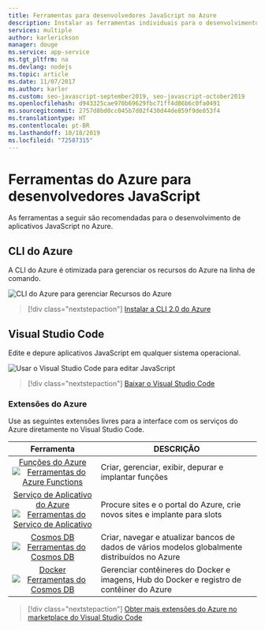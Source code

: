 ```yaml
---
title: Ferramentas para desenvolvedores JavaScript no Azure
description: Instalar as ferramentas individuais para o desenvolvimento em Node.js e JavaScript no Azure
services: multiple
author: karlerickson
manager: douge
ms.service: app-service
ms.tgt_pltfrm: na
ms.devlang: nodejs
ms.topic: article
ms.date: 11/07/2017
ms.author: karler
ms.custom: seo-javascript-september2019, seo-javascript-october2019
ms.openlocfilehash: d943325cae970b69629fbc71ff4d86b6c0fa0491
ms.sourcegitcommit: 2757d8bd0cc045b7d02f430d44de859f9de853f4
ms.translationtype: HT
ms.contentlocale: pt-BR
ms.lasthandoff: 10/18/2019
ms.locfileid: "72587315"
---
```

# <a name="azure-tools-for-javascript-developers"></a>Ferramentas do Azure para desenvolvedores JavaScript
As ferramentas a seguir são recomendadas para o desenvolvimento de aplicativos JavaScript no Azure.

## <a name="azure-cli"></a>CLI do Azure
A CLI do Azure é otimizada para gerenciar os recursos do Azure na linha de comando.

![CLI do Azure para gerenciar Recursos do Azure](media/node-azure-tools/azure-cli.png)
 
> [!div class="nextstepaction"]
> [Instalar a CLI 2.0 do Azure](/cli/azure/install-az-cli2)

## <a name="visual-studio-code"></a>Visual Studio Code
Edite e depure aplicativos JavaScript em qualquer sistema operacional.

![Usar o Visual Studio Code para editar JavaScript](media/node-azure-tools/visual-studio-code-debug-javascript.png)

> [!div class="nextstepaction"]
> [Baixar o Visual Studio Code](https://code.visualstudio.com)

### <a name="azure-extensions"></a>Extensões do Azure
Use as seguintes extensões livres para a interface com os serviços do Azure diretamente no Visual Studio Code.

| Ferramenta | DESCRIÇÃO  |
|:---------:|---------|
| [Funções do Azure](https://marketplace.visualstudio.com/items?itemName=ms-azuretools.vscode-azurefunctions) <br> [![Ferramentas do Azure Functions](media/node-azure-tools/icon-azure-functions.png)](https://marketplace.visualstudio.com/items?itemName=ms-azuretools.vscode-azurefunctions) | Criar, gerenciar, exibir, depurar e implantar funções|
| [Serviço de Aplicativo do Azure](https://marketplace.visualstudio.com/items?itemName=ms-azuretools.vscode-azureappservice) <br> [![Ferramentas do Serviço de Aplicativo](media/node-azure-tools/icon-azure-app-service.png)](https://marketplace.visualstudio.com/items?itemName=ms-azuretools.vscode-azureappservice) | Procure sites e o portal do Azure, crie novos sites e implante para slots |
| [Cosmos DB](https://marketplace.visualstudio.com/items?itemName=ms-azuretools.vscode-cosmosdb)  <br> [![Ferramentas do Cosmos DB](media/node-azure-tools/icon-cosmos-db.png)](https://marketplace.visualstudio.com/items?itemName=ms-azuretools.vscode-cosmosdb)| Criar, navegar e atualizar bancos de dados de vários modelos globalmente distribuídos no Azure |
| [Docker](https://marketplace.visualstudio.com/items?itemName=formulahendry.docker-explorer)   <br> [![Ferramentas do Cosmos DB](media/node-azure-tools/icon-docker.png)](https://marketplace.visualstudio.com/items?itemName=formulahendry.docker-explorer)| Gerenciar contêineres do Docker e imagens, Hub do Docker e registro de contêiner do Azure |

> [!div class="nextstepaction"]
> [Obter mais extensões do Azure no marketplace do Visual Studio Code](https://marketplace.visualstudio.com/search?term=azure&target=VSCode&category=All%20categories&sortBy=Relevance)
